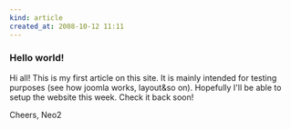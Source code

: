 ```yaml
---
kind: article
created_at: 2008-10-12 11:11
---
```

### Hello world!
Hi all\! This is my first article on this site\. It is mainly intended for testing purposes \(see how joomla works, layout&so on\)\. Hopefully I\'ll be able to setup the website this week\. Check it back soon\!

Cheers,
Neo2
